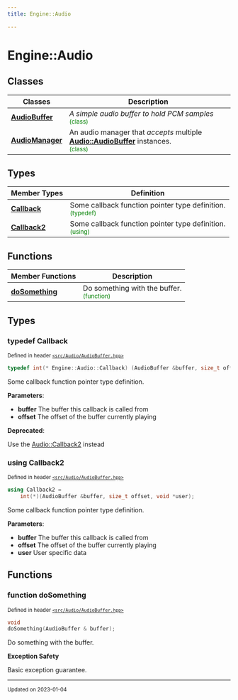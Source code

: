 ```yaml
---
title: Engine::Audio

---
```


# Engine::Audio



## Classes

| Classes        | Description    |
| -------------- | -------------- |
| **[AudioBuffer](/classes/classEngine_1_1Audio_1_1AudioBuffer.md)** | _A simple audio buffer to hold PCM samples_<br> <sup><span style="color:green">(class)</span></sup> |
| **[AudioManager](/classes/classEngine_1_1Audio_1_1AudioManager.md)** | An audio manager that _accepts_ multiple **[Audio::AudioBuffer](/classes/classEngine_1_1Audio_1_1AudioBuffer.md)** instances. <br> <sup><span style="color:green">(class)</span></sup> |

## Types

| Member Types | Definition           |
| -------------- | -------------- |
| **[Callback](/namespaces/namespaceEngine_1_1Audio.md#typedef-callback)**| Some callback function pointer type definition. <br> <sup><span style="color:green">(typedef)</span></sup>|
| **[Callback2](/namespaces/namespaceEngine_1_1Audio.md#using-callback2)**| Some callback function pointer type definition. <br> <sup><span style="color:green">(using)</span></sup>|

## Functions
| Member Functions | Description |
| -------------- | -------------- |
| **[doSomething](/namespaces/namespaceEngine_1_1Audio.md#function-dosomething)** | Do something with the buffer. <br> <sup><span style="color:green">(function)</span></sup> |


## Types

### typedef Callback

<sup>Defined in header [`<src/Audio/AudioBuffer.hpp>`](/files/AudioBuffer_8hpp.md#file-audiobuffer.hpp)</sup>
```cpp
typedef int(* Engine::Audio::Callback) (AudioBuffer &buffer, size_t offset);
```

Some callback function pointer type definition. 

**Parameters**: 

  * **buffer** The buffer this callback is called from 
  * **offset** The offset of the buffer currently playing 


**Deprecated**:

Use the [Audio::Callback2](/namespaces/namespaceEngine_1_1Audio.md#using-callback2) instead 

### using Callback2

<sup>Defined in header [`<src/Audio/AudioBuffer.hpp>`](/files/AudioBuffer_8hpp.md#file-audiobuffer.hpp)</sup>
```cpp
using Callback2 = 
    int(*)(AudioBuffer &buffer, size_t offset, void *user);
```

Some callback function pointer type definition. 

**Parameters**: 

  * **buffer** The buffer this callback is called from 
  * **offset** The offset of the buffer currently playing 
  * **user** User specific data 




## Functions

### function doSomething


<sup>Defined in header [`<src/Audio/AudioBuffer.hpp>`](/files/AudioBuffer_8hpp.md#file-audiobuffer.hpp)</sup>

```cpp 
void
doSomething(AudioBuffer & buffer);
```





Do something with the buffer. 

















**Exception Safety**

Basic exception guarantee.









-------------------------------

<sub>Updated on 2023-01-04</sub>